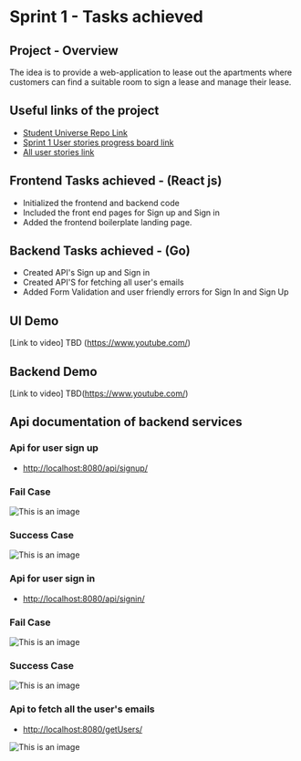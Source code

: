 # Sprint 1 - Tasks achieved

## Project - Overview

The idea is to provide a web-application to lease out the apartments where customers can find a suitable room to sign a lease and manage their lease.

## Useful links of the project
- [Student Universe Repo Link](https://github.com/garvitgupta97/CEN5035-Software-Engineering-Project/)
- [Sprint 1 User stories progress board link](https://github.com/garvitgupta97/CEN5035-Software-Engineering-Project/projects/2)
- [All user stories link](https://github.com/garvitgupta97/CEN5035-Software-Engineering-Project/issues)

## Frontend Tasks achieved - (React js)
- Initialized the frontend and backend code
- Included the front end pages for Sign up and Sign in
- Added the frontend boilerplate landing page.

## Backend Tasks achieved - (Go)
- Created API's Sign up and Sign in
- Created API'S for fetching all user's emails
- Added Form Validation and user friendly errors for Sign In and Sign Up

## UI Demo
[Link to video] TBD (https://www.youtube.com/)

## Backend Demo
[Link to video] TBD(https://www.youtube.com/)

## Api documentation of backend services
### Api for user sign up

- [http://localhost:8080/api/signup/ ](http://localhost:8080/api/signup/)

### Fail Case

  ![This is an image](https://github.com/garvitgupta97/CEN5035-Software-Engineering-Project/blob/5f935876f1f276d8eea001294df14f5c4760e650/Resources/signin_fail.png)
  
### Success Case

  ![This is an image](https://github.com/garvitgupta97/CEN5035-Software-Engineering-Project/blob/5f935876f1f276d8eea001294df14f5c4760e650/Resources/signup_successful.png)
  
  
### Api for user sign in

- [http://localhost:8080/api/signin/](http://localhost:8080/api/signin/)

### Fail Case

  ![This is an image](https://github.com/garvitgupta97/CEN5035-Software-Engineering-Project/blob/main/Resources/signin_fail.png)
  
### Success Case

  ![This is an image](https://github.com/garvitgupta97/CEN5035-Software-Engineering-Project/blob/main/Resources/signin_successful.png)


### Api to fetch all the user's emails

- [http://localhost:8080/getUsers/](http://localhost:8080/getUsers/)

![This is an image](https://github.com/garvitgupta97/CEN5035-Software-Engineering-Project/blob/main/Resources/getUsers.png)

